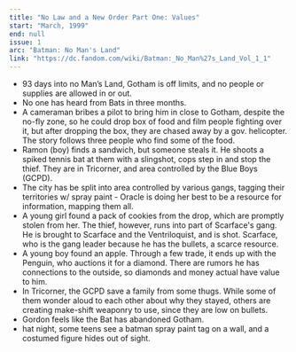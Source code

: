 ```yaml
---
title: "No Law and a New Order Part One: Values"
start: "March, 1999"
end: null
issue: 1
arc: "Batman: No Man's Land"
link: "https://dc.fandom.com/wiki/Batman:_No_Man%27s_Land_Vol_1_1"
---
```


- 93 days into no Man’s Land, Gotham is off limits, and no people or supplies are allowed in or out. 
- No one has heard from Bats in three months. 
- A cameraman bribes a pilot to bring him in close to Gotham, despite the no-fly zone, so he could drop box of food and film people fighting over it, but after dropping the box, they are chased away by a gov. helicopter. The story follows three people who find some of the food. 
- Ramon (boy) finds a sandwich, but someone steals it. He shoots a spiked tennis bat at them with a slingshot, cops step in and stop the thief. They are in Tricorner, and area controlled by the Blue Boys (GCPD). 
- The city has be split into area controlled by various gangs, tagging their territories w/ spray paint - Oracle is doing her best to be a resource for information, mapping them all. 
- A young girl found a pack of cookies from the drop, which are promptly stolen from her. The thief, however, runs into part of Scarface's gang. He is brought to Scarface and the Ventriloquist, and is shot. Scarface, who is the gang leader because he has the bullets, a scarce resource. 
- A young boy found an apple. Through a few trade, it ends up with the Penguin, who auctions it for a diamond. There are rumors he has connections to the outside, so diamonds and money actual have value to him. 
- In Tricorner, the GCPD save a family from some thugs. While some of them wonder aloud to each other about why they stayed, others are creating make-shift weaponry to use, since they are low on bullets.
- Gordon feels like the Bat has abandoned Gotham. 
- hat night, some teens see a batman spray paint tag on a wall, and a costumed figure hides out of sight.
